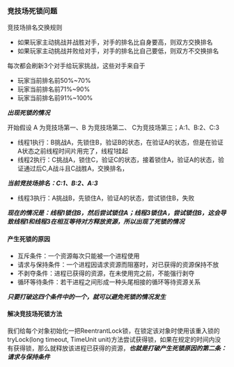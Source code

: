 ### 竞技场死锁问题

竞技场排名交换规则
* 如果玩家主动挑战并战胜对手，对手的排名比自身要高，则双方交换排名
* 如果玩家主动挑战并败给对手，对手的排名比自己要低，则双方不交换排名

每次都会刷新3个对手给玩家挑战，这些对手来自于
* 玩家当前排名前50%~70%
* 玩家当前排名前71%~90%
* 玩家当前排名前91%~100%

***出现死锁的情况***

开始假设 A 为竞技场第一、B 为竞技场第二、 C为竞技场第三；A:1、B:2、C:3

* 线程1执行：B挑战A，先锁住B，验证B的状态，在验证A的状态，但是在验证A状态之前线程时间片用完了，线程1挂起
* 线程2执行：C挑战A，锁住C，验证C的状态，接着锁住A，验证A的状态，验证通过后C,A战斗且C战胜A，交换排名，

***当前竞技场排名：C:1、B:2、A:3***

* 线程3执行：A挑战B，先锁住A，验证A的状态，尝试锁住B，失败

***现在的情况是：线程1锁住B，然后尝试锁住A；线程3锁住A，尝试锁住B，这会导致线程1和线程3在相互等待对方释放资源，所以出现了死锁的情况***

#### 产生死锁的原因

* 互斥条件：一个资源每次只能被一个进程使用
* 请求与保持条件：一个进程因请求资源而阻塞时，对已获得的资源保持不放
* 不剥夺条件：进程已获得的资源，在未使用完之前，不能强行剥夺
* 循环等待条件：若干进程之间形成一种头尾相接的循环等待资源关系

***只要打破这四个条件中的一个，就可以避免死锁的情况发生***

#### 解决竞技场死锁方法

我们给每个对象初始化一把ReentrantLock锁，在锁定该对象时使用该重入锁的tryLock(long timeout, TimeUnit unit)方法尝试获得锁，如果在规定的时间内没有获得锁，那么就释放该进程已获得的资源，***也就是打破产生死锁原因的第二条：请求与保持条件***
